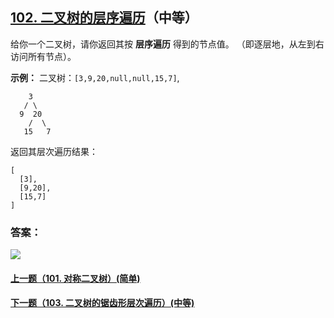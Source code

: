 ## [102. 二叉树的层序遍历](https://leetcode-cn.com/problems/binary-tree-level-order-traversal/)（中等）

给你一个二叉树，请你返回其按 **层序遍历** 得到的节点值。 （即逐层地，从左到右访问所有节点）。



**示例：**
二叉树：`[3,9,20,null,null,15,7]`,

```
    3
   / \
  9  20
    /  \
   15   7
```

返回其层次遍历结果：

```
[
  [3],
  [9,20],
  [15,7]
]
```



### 答案：



![](https://img-blog.csdnimg.cn/20200807155236311.png)

#### [上一题（101. 对称二叉树）(简单)](https://github.com/sdwwld/leetCode/blob/master/src/main/java/com/wld/java/leetcode/leetCode0101.md)

#### [下一题（103. 二叉树的锯齿形层次遍历）(中等)](https://github.com/sdwwld/leetCode/blob/master/src/main/java/com/wld/java/leetcode/leetCode0103.md)